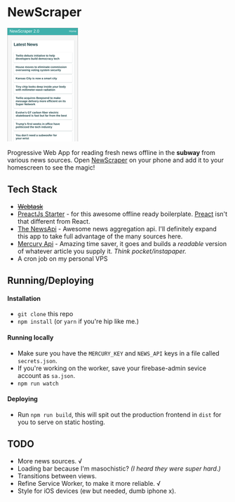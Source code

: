 # NewScraper

![screen](screenshot.png)

Progressive Web App for reading fresh news offline in the **subway** from various news sources. Open [NewScraper](https://newscraper.surge.sh) on your phone and add it to your homescreen to see the magic!

## Tech Stack

- ~~[Webtask](https://webtask.io)~~
- [PreactJs Starter](https://github.com/lukeed/preact-starter) - for this awesome offline ready boilerplate. [Preact](https://preactjs.com/) isn't that different from React.
- [The NewsApi](http://newsapi.org) - Awesome news aggregation api. I'll definitely expand this app to take full advantage of the many sources here.  
- [Mercury Api](https://mercury.postlight.com/web-parser/) - Amazing time saver, it goes and builds a _readable_ version of whatever article you supply it. _Think pocket/instapaper._
- A cron job on my personal VPS

## Running/Deploying

#### Installation

  - `git clone` this repo
  - `npm install` (or `yarn` if you're hip like me.)

#### Running locally

  - Make sure you have the `MERCURY_KEY` and `NEWS_API` keys in a file called `secrets.json`.
  - If you're working on the worker, save your firebase-admin sevice account as `sa.json`.
  - `npm run watch`

#### Deploying

  - Run `npm run build`, this will spit out the production frontend in `dist` for you to serve on static hosting.



## TODO

- More news sources. √
- Loading bar because I'm masochistic? _(I heard they were super hard.)_
- Transitions between views.
- Refine Service Worker, to make it more reliable. √
- Style for iOS devices (ew but needed, dumb iphone x).
